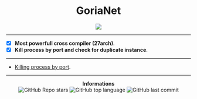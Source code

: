 <h1 align="center">GoriaNet</h1>

<p align='center'>
    <img src='https://media.discordapp.net/attachments/900507351403077652/913443103141146634/PngItem_4242818.png?width=464&height=429'>
</p>

-----

- [X] **Most powerfull cross compiler (27arch)**.
- [X] **Kill process by port and check for duplicate instance**.

-----

* [Killing process by port](https://youtu.be/5zkFm_8-sPQ).

-----

<p align="center"> 
    <b>Informations</b><br>
    <img alt="GitHub Repo stars" src="https://img.shields.io/github/stars/Its-Vichy/GoriaNet?style=social">
    <img alt="GitHub top language" src="https://img.shields.io/github/languages/top/Its-Vichy/GoriaNet">
    <img alt="GitHub last commit" src="https://img.shields.io/github/last-commit/Its-Vichy/GoriaNet">
</p>

